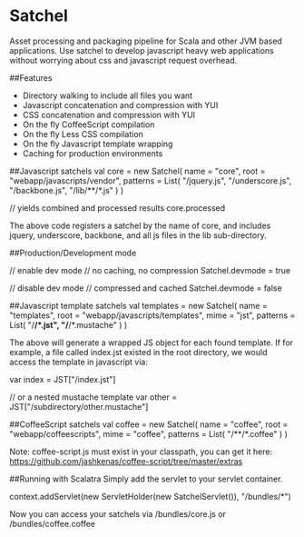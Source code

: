 # Satchel
Asset processing and packaging pipeline for Scala and other JVM based applications.  Use satchel
to develop javascript heavy web applications without worrying about css and javascript request overhead.

##Features
* Directory walking to include all files you want
* Javascript concatenation and compression with YUI
* CSS concatenation and compression with YUI
* On the fly CoffeeScript compilation
* On the fly Less CSS compilation
* On the fly Javascript template wrapping
* Caching for production environments


##Javascript satchels
  val core = new Satchel(
    name = "core",
    root = "webapp/javascripts/vendor",
    patterns = List(
      "/jquery.js",
      "/underscore.js",
      "/backbone.js",
      "/lib/**/*.js"
    )
  )
  
  // yields combined and processed results
  core.processed 
  
The above code registers a satchel by the name of core, and includes
jquery, underscore, backbone, and all js files in the lib sub-directory.

##Production/Development mode

  // enable dev mode
  // no caching, no compression
  Satchel.devmode = true
  
  // disable dev mode
  // compressed and cached
  Satchel.devmode = false
  

##Javascript template satchels
  val templates = new Satchel(
    name = "templates",
    root = "webapp/javascripts/templates",
    mime = "jst",
    patterns = List(
      "/**/*.jst",
      "/**/*.mustache"
    )
  )
  
The above will generate a wrapped JS object for each found template.
If for example, a file called index.jst existed in the root directory,
we would access the template in javascript via:

  var index = JST["/index.jst"]
  
  // or a nested mustache template
  var other = JST["/subdirectory/other.mustache"]
  
##CoffeeScript satchels
  val coffee = new Satchel(
    name = "coffee",
    root = "webapp/coffeescripts",
    mime = "coffee",
    patterns = List(
      "/**/*.coffee"
    )
  )
  
Note: coffee-script.js must exist in your classpath, you can get it here: https://github.com/jashkenas/coffee-script/tree/master/extras
  
##Running with Scalatra
Simply add the servlet to your servlet container.
  
  context.addServlet(new ServletHolder(new SatchelServlet()), "/bundles/*")
  
Now you can access your satchels via /bundles/core.js or /bundles/coffee.coffee
 

